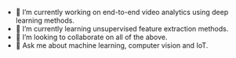 - 🔭 I’m currently working on end-to-end video analytics using deep learning methods.
- 🌱 I’m currently learning unsupervised feature extraction methods.
- 👯 I’m looking to collaborate on all of the above.
- 💬 Ask me about machine learning, computer vision and IoT.

